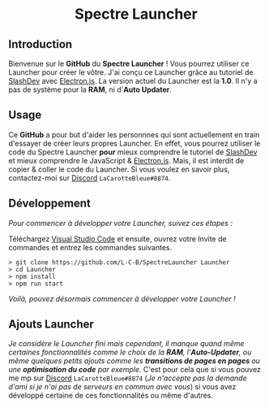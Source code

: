  <h1 align="center">Spectre Launcher</h1>

## Introduction

Bienvenue sur le **GitHub** du **Spectre Launcher** ! Vous pourrez utiliser ce Launcher pour créer le vôtre.
J'ai conçu ce Launcher grâce au tutoriel de [SlashDev](https://slashdev.eu/) avec [Electron.js](https://www.electronjs.org/). La version actuel du Launcher est la **1.0**.
Il n'y a pas de système pour la **RAM**, ni d'**Auto Updater**.

## Usage

Ce **GitHub** a pour but d'aider les personnnes qui sont actuellement en train d'essayer de créer leurs propres Launcher. En effet, vous pourrez utiliser le code du Spectre Launcher **pour** mieux comprendre le tutoriel de [SlashDev](https://slashdev.eu/) et mieux comprendre le JavaScript & [Electron.js](https://www.electronjs.org/).
Mais, il est interdit de copier & coller le code du Launcher. Si vous voulez en savoir plus, contactez-moi sur [Discord](https://discord.com/) `LaCarotteBleue#8874`.

## Développement

*Pour commencer à développer votre Launcher, suivez ces étapes :*

Téléchargez [Visual Studio Code](https://code.visualstudio.com/download) et ensuite, ouvrez votre Invite de commandes et entrez les commandes suivantes.

```
> git clone https://github.com/L-C-B/SpectreLauncher Launcher
> cd Launcher
> npm install
> npm run start
```

*Voilà, pouvez désormais commencer à développer votre Launcher !*

## Ajouts Launcher

*Je considère le Launcher fini mais cependant, il manque quand même certaines fonctionnalités comme le choix de la **RAM**, l'**Auto-Updater**, ou même quelques petits ajouts comme les **transitions de pages en pages** ou une **optimisation du code** par exemple.*
C'est pour cela que si vous pouvez me mp sur [Discord](https://discord.com/) `LaCarotteBleue#8874` (*Je n'accepte pas la demande d'ami si je n'ai pas de serveurs en commun avec vous*) si vous avez développé certaine de ces fonctionnalités ou même d'autres.

